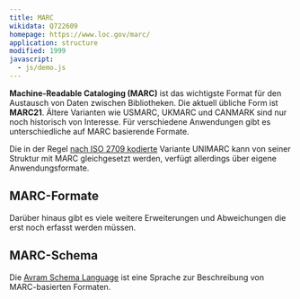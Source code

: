 ```yaml
---
title: MARC
wikidata: Q722609
homepage: https://www.loc.gov/marc/
application: structure
modified: 1999
javascript:
  - js/demo.js
---
```


**Machine-Readable Cataloging (MARC)** ist das wichtigste Format für den
Austausch von Daten zwischen Bibliotheken. Die aktuell übliche Form ist
**MARC21**. Ältere Varianten wie USMARC, UKMARC und CANMARK sind nur noch
historisch von Interesse. Für verschiedene Anwendungen gibt es unterschiedliche
auf MARC basierende Formate.

Die in der Regel [nach ISO 2709 kodierte](marc/iso) Variante UNIMARC kann von
seiner Struktur mit MARC gleichgesetzt werden, verfügt allerdings über eigene
Anwendungsformate.

<list-encodings model="marc"/>

## MARC-Formate

<list-formats profiles="marc"/>

Darüber hinaus gibt es viele weitere Erweiterungen und Abweichungen die erst
noch erfasst werden müssen.

## MARC-Schema

Die [Avram Schema Language](schema/avram) ist eine Sprache zur Beschreibung
von MARC-basierten Formaten.
